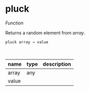 # pluck

_Function_

Returns a random element from _array_.

<pre><code>pluck array &rarr; value</code></pre>
<br>

| name | type | description |
|------|------|-------------|
|array|any||
|value|||


